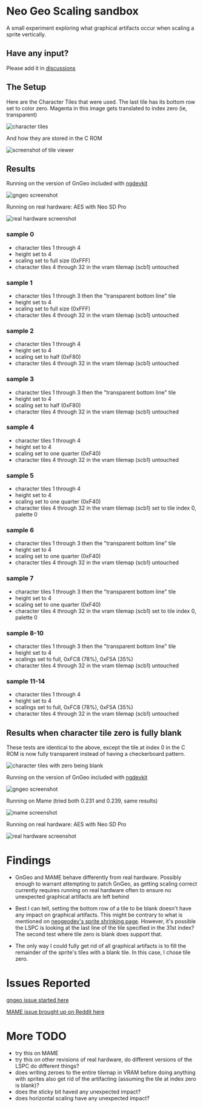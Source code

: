 # Neo Geo Scaling sandbox

A small experiment exploring what graphical artifacts occur when scaling a sprite vertically.

## Have any input?

Please add it in [discussions](https://github.com/city41/neo-geo-scaling/discussions)

## The Setup

Here are the Character Tiles that were used. The last tile has its bottom row set to color zero. Magenta in this image gets translated to index zero (ie, transparent)

![character tiles](./resources/tiles.png)

And how they are stored in the C ROM

![screenshot of tile viewer](./tileViewer.png)

## Results

Running on the version of GnGeo included with [ngdevkit](https://github.com/dciabrin/ngdevkit)

![gngeo screenshot](./gngeo.png)

Running on real hardware: AES with Neo SD Pro

![real hardware screenshot](./realHardware.jpg)


### sample 0

- character tiles 1 through 4
- height set to 4
- scaling set to full size (0xFFF)
- character tiles 4 through 32 in the vram tilemap (scb1) untouched

### sample 1

- character tiles 1 through 3 then the "transparent bottom line" tile
- height set to 4
- scaling set to full size (0xFFF)
- character tiles 4 through 32 in the vram tilemap (scb1) untouched

### sample 2

- character tiles 1 through 4
- height set to 4
- scaling set to half (0xF80)
- character tiles 4 through 32 in the vram tilemap (scb1) untouched

### sample 3

- character tiles 1 through 3 then the "transparent bottom line" tile
- height set to 4
- scaling set to half (0xF80)
- character tiles 4 through 32 in the vram tilemap (scb1) untouched

### sample 4

- character tiles 1 through 4
- height set to 4
- scaling set to one quarter (0xF40)
- character tiles 4 through 32 in the vram tilemap (scb1) untouched

### sample 5

- character tiles 1 through 4
- height set to 4
- scaling set to one quarter (0xF40)
- character tiles 4 through 32 in the vram tilemap (scb1) set to tile index 0, palette 0

### sample 6

- character tiles 1 through 3 then the "transparent bottom line" tile
- height set to 4
- scaling set to one quarter (0xF40)
- character tiles 4 through 32 in the vram tilemap (scb1) untouched

### sample 7

- character tiles 1 through 3 then the "transparent bottom line" tile
- height set to 4
- scaling set to one quarter (0xF40)
- character tiles 4 through 32 in the vram tilemap (scb1) set to tile index 0, palette 0

### sample 8-10

- character tiles 1 through 3 then the "transparent bottom line" tile
- height set to 4
- scalings set to full, 0xFC8 (78%), 0xF5A (35%)
- character tiles 4 through 32 in the vram tilemap (scb1) untouched

### sample 11-14

- character tiles 1 through 4
- height set to 4
- scalings set to full, 0xFC8 (78%), 0xF5A (35%)
- character tiles 4 through 32 in the vram tilemap (scb1) untouched

## Results when character tile zero is fully blank

These tests are identical to the above, except the tile at index 0 in the C ROM is now fully transparent instead of having a checkerboard pattern.

![character tiles with zero being blank](./resources/tilesZeroTransparent.png)

Running on the version of GnGeo included with [ngdevkit](https://github.com/dciabrin/ngdevkit)

![gngeo screenshot](./gngeo_blankTileZero.png)

Running on Mame (tried both 0.231 and 0.239, same results)

![mame screenshot](./mame_blankTileZero.png)

Running on real hardware: AES with Neo SD Pro

![real hardware screenshot](./realHardware_blankTileZero1.jpg)

# Findings

* GnGeo and MAME behave differently from real hardware. Possibly enough to warrant attempting to patch GnGeo, as getting scaling correct currently requires running on real hardware often to ensure no unexpected graphical artifacts are left behind

* Best I can tell, setting the bottom row of a tile to be blank doesn't have any impact on graphical artifacts. This might be contrary to what is mentioned on [neogeodev's sprite shrinking page](https://wiki.neogeodev.org/index.php?title=Sprite_shrinking). However, it's possible the LSPC is looking at the last line of the tile specified in the 31st index? The second test where tile zero is blank does support that.

* The only way I could fully get rid of all graphical artifacts is to fill the remainder of the sprite's tiles with a blank tile. In this case, I chose tile zero.

# Issues Reported

[gngeo issue started here](https://github.com/dciabrin/gngeo/issues/10)  

[MAME issue brought up on Reddit here](https://www.reddit.com/r/MAME/comments/rs8us3/difference_between_neo_geo_hardware_and_mame/)

# More TODO

* try this on MAME
* try this on other revisions of real hardware, do different versions of the LSPC do different things?
* does writing zeroes to the entire tilemap in VRAM before doing anything with sprites also get rid of the artifacting (assuming the tile at index zero is blank)?
* does the sticky bit haved any unexpected impact?
* does horizontal scaling have any unexpected impact?